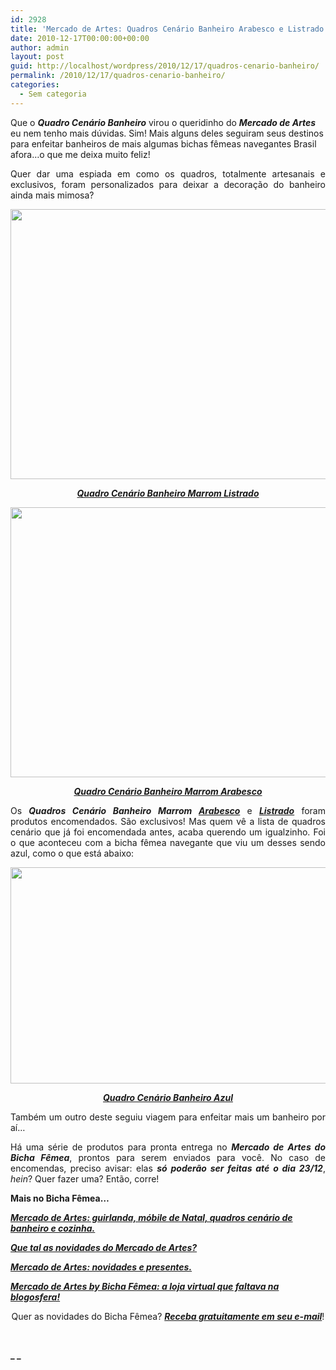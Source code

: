 ```yaml
---
id: 2928
title: 'Mercado de Artes: Quadros Cenário Banheiro Arabesco e Listrado.'
date: 2010-12-17T00:00:00+00:00
author: admin
layout: post
guid: http://localhost/wordpress/2010/12/17/quadros-cenario-banheiro/
permalink: /2010/12/17/quadros-cenario-banheiro/
categories:
  - Sem categoria
---
```

Que o **_Quadro Cenário Banheiro_** virou o queridinho do **_Mercado de Artes_** eu nem tenho mais dúvidas. Sim! Mais alguns deles seguiram seus destinos para enfeitar banheiros de mais algumas bichas fêmeas navegantes Brasil afora…o que me deixa muito feliz!

<p style="text-align: justify;">
  Quer dar uma espiada em como os quadros, totalmente artesanais e exclusivos, foram personalizados para deixar a decoração do banheiro ainda mais mimosa?
</p>

<!--more-->

<p style="text-align: center;">
  <a href="http://www.trololodemulher.com.br/blog/wp-content/uploads/2010/12/Quadro-Cenario-Banheiro-Marrom-Listrado.jpg"><img class="alignnone size-full wp-image-5654" title="Quadro Cenário Banheiro Marrom Listrado" src="http://www.trololodemulher.com.br/blog/wp-content/uploads/2010/12/Quadro-Cenario-Banheiro-Marrom-Listrado.jpg" alt="" width="648" height="432" /></a>
</p>

<p style="text-align: center;">
  <strong><em><a href="http://www.trololodemulher.com.br/loja/2010/12/16/quadro-cenario-banheiro-3/" target="_blank">Quadro Cenário Banheiro Marrom Listrado</a></em></strong>
</p>

<p style="text-align: center;">
  <a href="http://www.trololodemulher.com.br/blog/wp-content/uploads/2010/12/Quadro-Cenario-Banheiro-Marrom-Arabesco.jpg"><img class="alignnone size-full wp-image-5655" title="Quadro Cenário Banheiro Marrom Arabesco" src="http://www.trololodemulher.com.br/blog/wp-content/uploads/2010/12/Quadro-Cenario-Banheiro-Marrom-Arabesco.jpg" alt="" width="648" height="432" /></a>
</p>

<p style="text-align: center;">
  <strong><em><a href="http://www.trololodemulher.com.br/loja/2010/12/16/quadro-cenario-banheiro-2/" target="_blank">Quadro Cenário Banheiro Marrom Arabesco</a></em></strong>
</p>

<p style="text-align: justify;">
  Os <strong><em>Quadros Cenário Banheiro Marrom </em><a href="http://www.trololodemulher.com.br/loja/2010/12/16/quadro-cenario-banheiro-2/" target="_blank"><em>Arabesco</em></a></strong> e <strong><em><a href="http://www.trololodemulher.com.br/loja/2010/12/16/quadro-cenario-banheiro-3/" target="_blank">Listrado</a></em></strong> foram produtos encomendados. São exclusivos! Mas quem vê a lista de quadros cenário que já foi encomendada antes, acaba querendo um igualzinho. Foi o que aconteceu com a bicha fêmea navegante que viu um desses sendo azul, como o que está abaixo:
</p>

<p style="text-align: center;">
  <a href="http://www.trololodemulher.com.br/blog/wp-content/uploads/2010/12/Quadro-Cenario-Banheiro.jpg"><img class="alignnone size-full wp-image-5658" title="Quadro Cenário Banheiro" src="http://www.trololodemulher.com.br/blog/wp-content/uploads/2010/12/Quadro-Cenario-Banheiro.jpg" alt="" width="518" height="346" /></a>
</p>

<p style="text-align: center;">
  <strong><em><a href="http://www.trololodemulher.com.br/loja/2010/09/07/quadro-cenario-banheiro/" target="_blank">Quadro Cenário Banheiro Azul</a></em></strong>
</p>

<p style="text-align: justify;">
  Também um outro deste seguiu viagem para enfeitar mais um banheiro por aí…
</p>

<p style="text-align: justify;">
  Há uma série de produtos para pronta entrega no <strong><em>Mercado de Artes do Bicha Fêmea</em></strong>, prontos para serem enviados para você. No caso de encomendas, preciso avisar: elas <strong><em>só poderão ser feitas até o dia 23/12</em></strong>, <em>hein</em>? Quer fazer uma? Então, corre!
</p>

**Mais no Bicha Fêmea…**

**_[Mercado de Artes: guirlanda, móbile de Natal, quadros cenário de banheiro e cozinha.](http://www.trololodemulher.com.br/2010/11/19/novidades-artesanato/)_**

**_[Que tal as novidades do Mercado de Artes?](http://www.trololodemulher.com.br/2010/10/22/presente-natal-mercado-artes/)_**

**_[Mercado de Artes: novidades e presentes.](http://www.trololodemulher.com.br/2010/10/01/mercado-de-artes-novidades/)_**

**_[Mercado de Artes by Bicha Fêmea: a loja virtual que faltava na blogosfera!](http://www.trololodemulher.com.br/2010/09/20/loja-virtual-bicha-femea/)_**

<p style="text-align: center;">
  Quer as novidades do Bicha Fêmea? <strong><em><a href="http://feedburner.google.com/fb/a/mailverify?uri=blogbichafemea&loc=pt_BR">Receba gratuitamente em seu e-mail</a></em></strong>!
</p>

<p style="text-align: center;">
   
</p>

**_ _**